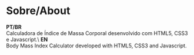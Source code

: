 # Sobre/About
__PT/BR__\
Calculadora de Índice de Massa Corporal desenvolvido com HTML5, CSS3 e Javascript.\\
__EN__\
Body Mass Index Calculator developed with HTML5, CSS3 and Javascript.
